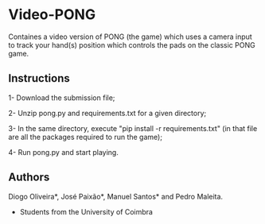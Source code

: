 # Video-PONG
Containes a video version of PONG (the game) which uses a camera input to track your hand(s) position which controls the pads on the classic PONG game.

## Instructions
1- Download the submission file;

2- Unzip pong.py and requirements.txt for a given directory;

3- In the same directory, execute "pip install -r requirements.txt" (in that file are all the packages required to run the game);

4- Run pong.py and start playing.

## Authors
Diogo Oliveira*, José Paixão*, Manuel Santos* and Pedro Maleita.

* Students from the University of Coimbra
